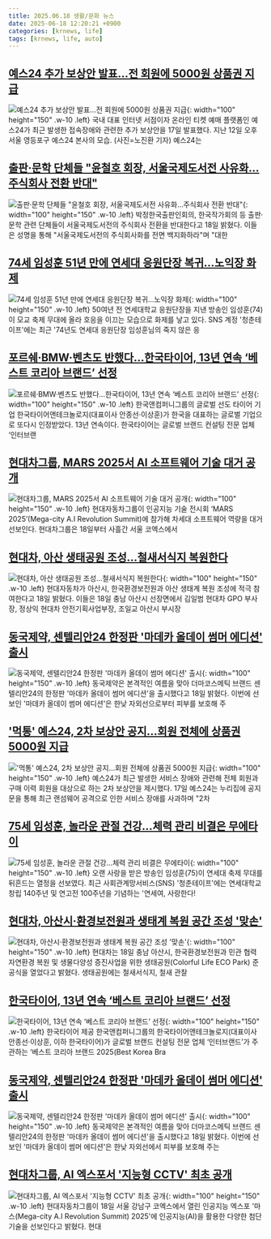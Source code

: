 ```yaml
---
title: 2025.06.18 생활/문화 뉴스
date: 2025-06-18 12:20:21 +0900
categories: [krnews, life]
tags: [krnews, life, auto]
---
```

## [예스24 추가 보상안 발표…전 회원에 5000원 상품권 지급](https://n.news.naver.com/mnews/article/018/0006042122)

![예스24 추가 보상안 발표…전 회원에 5000원 상품권 지급](https://mimgnews.pstatic.net/image/origin/018/2025/06/17/6042122.jpg?type=nf220_150){: width="100" height="150" .w-10 .left}
국내 대표 인터넷 서점이자 온라인 티켓 예매 플랫폼인 예스24가 최근 발생한 접속장애와 관련한 추가 보상안을 17일 발표했다. 지난 12일 오후 서울 영등포구 예스24 본사의 모습. (사진=노진환 기자) 예스24는

## [출판·문학 단체들 "윤철호 회장, 서울국제도서전 사유화…주식회사 전환 반대"](https://n.news.naver.com/mnews/article/421/0008317544)

![출판·문학 단체들 "윤철호 회장, 서울국제도서전 사유화…주식회사 전환 반대"](https://mimgnews.pstatic.net/image/origin/421/2025/06/18/8317544.jpg?type=nf220_150){: width="100" height="150" .w-10 .left}
박정한국출판인회의, 한국작가회의 등 출판·문학 관련 단체들이 서울국제도서전의 주식회사 전환을 반대한다고 18일 밝혔다. 이들은 성명을 통해 "서울국제도서전의 주식회사화를 전면 백지화하라"며 "대한

## [74세 임성훈 51년 만에 연세대 응원단장 복귀…노익장 화제](https://n.news.naver.com/mnews/article/079/0004035900)

![74세 임성훈 51년 만에 연세대 응원단장 복귀…노익장 화제](https://mimgnews.pstatic.net/image/origin/079/2025/06/18/4035900.jpg?type=nf220_150){: width="100" height="150" .w-10 .left}
50여년 전 연세대학교 응원단장을 지낸 방송인 임성훈(74)이 모교 축제 무대에 올라 호응을 이끄는 모습으로 화제를 낳고 있다. SNS 계정 '청춘테이프'에는 최근 '74년도 연세대 응원단장 임성훈님의 죽지 않은 응

## [포르쉐·BMW·벤츠도 반했다…한국타이어, 13년 연속 ‘베스트 코리아 브랜드’ 선정](https://n.news.naver.com/mnews/article/009/0005510376)

![포르쉐·BMW·벤츠도 반했다…한국타이어, 13년 연속 ‘베스트 코리아 브랜드’ 선정](https://mimgnews.pstatic.net/image/origin/009/2025/06/17/5510376.jpg?type=nf220_150){: width="100" height="150" .w-10 .left}
한국앤컴퍼니그룹의 글로벌 선도 타이어 기업 한국타이어앤테크놀로지(대표이사 안종선·이상훈)가 한국을 대표하는 글로벌 기업으로 또다시 인정받았다. 13년 연속이다. 한국타이어는 글로벌 브랜드 컨설팅 전문 업체 ‘인터브랜

## [현대차그룹, MARS 2025서 AI 소프트웨어 기술 대거 공개](https://n.news.naver.com/mnews/article/243/0000079779)

![현대차그룹, MARS 2025서 AI 소프트웨어 기술 대거 공개](https://mimgnews.pstatic.net/image/origin/243/2025/06/18/79779.jpg?type=nf220_150){: width="100" height="150" .w-10 .left}
현대자동차그룹이 인공지능 기술 전시회 ‘MARS 2025’(Mega-city A.I Revolution Summit)에 참가해 차세대 소프트웨어 역량을 대거 선보인다. 현대차그룹은 18일부터 사흘간 서울 코엑스에서

## [현대차, 아산 생태공원 조성…철새서식지 복원한다](https://n.news.naver.com/mnews/article/277/0005609293)

![현대차, 아산 생태공원 조성…철새서식지 복원한다](https://mimgnews.pstatic.net/image/origin/277/2025/06/18/5609293.jpg?type=nf220_150){: width="100" height="150" .w-10 .left}
현대자동차가 아산시, 한국환경보전원과 아산 생태계 복원 조성에 적극 참여한다고 18일 밝혔다. 이들은 18일 충남 아산시 선장면에서 김일범 현대차 GPO 부사장, 정상익 현대차 안전기획사업부장, 조일교 아산시 부시장

## [동국제약, 센텔리안24 한정판 '마데카 올데이 썸머 에디션' 출시](https://n.news.naver.com/mnews/article/277/0005609345)

![동국제약, 센텔리안24 한정판 '마데카 올데이 썸머 에디션' 출시](https://mimgnews.pstatic.net/image/origin/277/2025/06/18/5609345.jpg?type=nf220_150){: width="100" height="150" .w-10 .left}
동국제약은 본격적인 여름을 맞아 더마코스메틱 브랜드 센텔리안24의 한정판 '마데카 올데이 썸머 에디션'을 출시했다고 18일 밝혔다. 이번에 선보인 '마데카 올데이 썸머 에디션'은 한낮 자외선으로부터 피부를 보호해 주

## ['먹통' 예스24, 2차 보상안 공지…회원 전체에 상품권 5000원 지급](https://n.news.naver.com/mnews/article/421/0008317677)

!['먹통' 예스24, 2차 보상안 공지…회원 전체에 상품권 5000원 지급](https://mimgnews.pstatic.net/image/origin/421/2025/06/18/8317677.jpg?type=nf220_150){: width="100" height="150" .w-10 .left}
예스24가 최근 발생한 서비스 장애와 관련해 전체 회원과 구매 이력 회원을 대상으로 하는 2차 보상안을 제시했다. 17일 예스24는 누리집에 공지문을 통해 최근 랜섬웨어 공격으로 인한 서비스 장애를 사과하며 "2차

## [75세 임성훈, 놀라운 관절 건강…체력 관리 비결은 무에타이](https://n.news.naver.com/mnews/article/015/0005146129)

![75세 임성훈, 놀라운 관절 건강…체력 관리 비결은 무에타이](https://mimgnews.pstatic.net/image/origin/015/2025/06/18/5146129.jpg?type=nf220_150){: width="100" height="150" .w-10 .left}
오랜 사랑을 받은 방송인 임성훈(75)이 연세대 축제 무대를 뒤흔드는 열정을 선보였다. 최근 사회관계망서비스(SNS) '청춘테이프'에는 연세대학교 창립 140주년 및 연고전 100주년을 기념하는 '연세여, 사랑한다!

## [현대차, 아산시·환경보전원과 생태계 복원 공간 조성 '맞손'](https://n.news.naver.com/mnews/article/001/0015455770)

![현대차, 아산시·환경보전원과 생태계 복원 공간 조성 '맞손'](https://mimgnews.pstatic.net/image/origin/001/2025/06/18/15455770.jpg?type=nf220_150){: width="100" height="150" .w-10 .left}
현대차는 18일 충남 아산시, 한국환경보전원과 민관 협력 자연환경 복원 및 생물다양성 증진사업을 위한 생태공원(Colorful Life ECO Park) 준공식을 열었다고 밝혔다. 생태공원에는 철새서식지, 철새 관찰

## [한국타이어, 13년 연속 ‘베스트 코리아 브랜드’ 선정](https://n.news.naver.com/mnews/article/016/0002486161)

![한국타이어, 13년 연속 ‘베스트 코리아 브랜드’ 선정](https://mimgnews.pstatic.net/image/origin/016/2025/06/17/2486161.jpg?type=nf220_150){: width="100" height="150" .w-10 .left}
한국타이어 제공 한국앤컴퍼니그룹의 한국타이어앤테크놀로지(대표이사 안종선·이상훈, 이하 한국타이어)가 글로벌 브랜드 컨설팅 전문 업체 ‘인터브랜드’가 주관하는 ‘베스트 코리아 브랜드 2025(Best Korea Bra

## [동국제약, 센텔리안24 한정판 '마데카 올데이 썸머 에디션' 출시](https://n.news.naver.com/mnews/article/030/0003322843)

![동국제약, 센텔리안24 한정판 '마데카 올데이 썸머 에디션' 출시](https://mimgnews.pstatic.net/image/origin/030/2025/06/18/3322843.jpg?type=nf220_150){: width="100" height="150" .w-10 .left}
동국제약은 본격적인 여름을 맞아 더마코스메틱 브랜드 센텔리안24의 한정판 '마데카 올데이 썸머 에디션'을 출시했다고 18일 밝혔다. 이번에 선보인 '마데카 올데이 썸머 에디션'은 한낮 자외선에서 피부를 보호해 주는

## [현대차그룹, AI 엑스포서 '지능형 CCTV' 최초 공개](https://n.news.naver.com/mnews/article/277/0005609294)

![현대차그룹, AI 엑스포서 '지능형 CCTV' 최초 공개](https://mimgnews.pstatic.net/image/origin/277/2025/06/18/5609294.jpg?type=nf220_150){: width="100" height="150" .w-10 .left}
현대자동차그룹이 18일 서울 강남구 코엑스에서 열린 인공지능 엑스포 '마스(Mega-city A.I Revolution Summit) 2025'에 인공지능(AI)을 활용한 다양한 첨단 기술을 선보인다고 밝혔다. 현대

